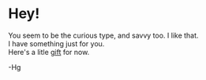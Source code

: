 # Hey!

You seem to be the curious type, and savvy too. I like that.  
I have something just for you.  
Here's a litle [gift](https://harsgak.github.io/AutoFi/) for now.
		
-Hg
